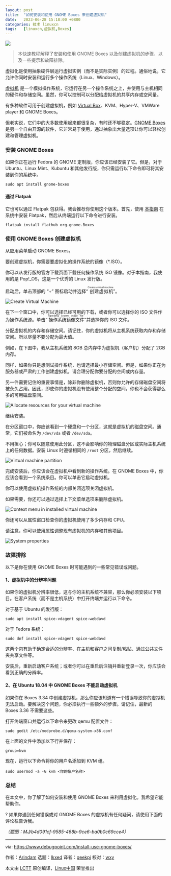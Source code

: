 ```yaml
---
layout: post
title:	"如何安装和使用 GNOME Boxes 来创建虚拟机"
date:	2023-06-28 15:18:00 +0800 
categories:	技术 linuxcn 
tags:	[linuxcn,虚拟机,Boxes]
---
```



![](/Asserts/Images/album/202306/28/151813xrp87wpccdclwc3c.jpg)



> 
> 本快速教程解释了安装和使用 GNOME Boxes 以及创建虚拟机的步骤，以及一些提示和故障排除。
> 
> 
> 


虚拟化是使用抽象硬件层运行虚拟实例（而不是实际实例）的过程。通俗地说，它允许你同时安装和运行多个操作系统（Linux、Windows）。


[虚拟机](https://www.redhat.com/en/topics/virtualization/what-is-a-virtual-machine) 是一个模拟操作系统，它运行在另一个操作系统之上，并使用与主机相同的硬件和存储空间。虽然，你可以控制可以分配给虚拟机的共享内存或空间量。


有多种软件可用于创建虚拟机，例如 [Virtual Box](https://www.debugpoint.com/tag/virtualbox/)、KVM、Hyper-V、VMWare player 和 GNOME Boxes。


但老实说，它们中的大多数使用起来都很复杂，有时还不够稳定。[GNOME Boxes](https://wiki.gnome.org/Apps/Boxes) 是另一个自由开源的软件，它非常易于使用，通过抽象出大量选项让你可以轻松创建和管理虚拟机。


### 安装 GNOME Boxes


如果你正在运行 Fedora 的 GNOME 定制版，你应该已经安装了它。但是，对于 Ubuntu、Linux Mint、Kubuntu 和其他发行版，你只需运行以下命令即可将其安装到你的系统中。



```
sudo apt install gnome-boxes

```

#### 通过 Flatpak


它也可以通过 Flatpak 包获得。我会推荐你使用这个版本。首先，使用 [本指南](https://www.debugpoint.com/how-to-install-flatpak-apps-ubuntu-linux/) 在系统中安装 Flatpak，然后从终端运行以下命令进行安装。



```
flatpak install flathub org.gnome.Boxes

```

### 使用 GNOME Boxes 创建虚拟机


从应用菜单启动 GNOME Boxes。


要创建虚拟机，你需要要虚拟化的操作系统的镜像（\*.ISO）。


你可以从发行版的官方下载页面下载任何操作系统 ISO 镜像。对于本指南，我使用的是 Pop!\_OS，这是一个优秀的 Linux 发行版。


启动后，单击顶部的 “+” 图标启动并选择“<ruby> 创建虚拟机 <rt>  Create a virtual machine </rt></ruby>”。


![Create Virtual Machine](/Asserts/Images/album/202306/28/151937rgzvcedf2fsc1acp.png)


在下一个窗口中，你可以选择已经可用的下载，或者你可以选择你的 ISO 文件作为操作系统源。单击“<ruby> 操作系统镜像文件 <rt>  Operating system image file </rt></ruby>”并选择你的 ISO 文件。


分配虚拟机的内存和存储空间。请记住，你的虚拟机将从主机系统获取内存和存储空间。所以尽量不要分配为最大值。


例如，在下图中，我从主机系统的 8GB 总内存中为虚拟机（客户机）分配了 2GB 内存。


同样，如果你只是想测试操作系统，也请选择最小存储空间。但是，如果你正在为服务器或严肃的工作创建虚拟机，请合理分配你要分配的空间或内存量。


另一件需要记住的重要事情是，除非你删除虚拟机，否则你允许的存储磁盘空间将被永久占用。因此，即使你的虚拟机没有使用整个分配的空间，你也不会获得那么多的可用磁盘空间。


![Allocate resources for your virtual machine](/Asserts/Images/album/202306/28/151943maocrt20yzi7v0rn.jpg)


继续安装。


在分区窗口中，你应该看到一个硬盘和一个分区，这就是虚拟机的磁盘空间。通常，它们被命名为 `/dev/vda` 或者 `/dev/sda`。


不用担心；你可以随意使用此分区，这不会影响你的物理磁盘分区或实际主机系统上的任何数据。安装 Linux 时遵循相同的 `/root` 分区，然后继续。


![Virtual machine partition](/Asserts/Images/album/202306/28/151951ykadonxnf3dukxoq.jpg)


完成安装后，你应该会在虚拟机中看到新的操作系统。在 GNOME Boxes 中，你应该会看到一个系统条目。你可以单击它启动虚拟机。


你可以使用虚拟机操作系统的内部关闭选项关闭虚拟机。


如果需要，你还可以通过选择上下文菜单选项来删除虚拟机。


![Context menu in installed virtual machine](/Asserts/Images/album/202306/28/151957vpozz599iok96v66.png)


你还可以从属性窗口检查你的虚拟机使用了多少内存和 CPU。


请注意，你可以使用属性调整现有虚拟机的内存和其他项目。


![System properties](/Asserts/Images/album/202306/28/152005q1ukktammhzofz6h.jpg)


### 故障排除


以下是你在使用 GNOME Boxes 时可能遇到的一些常见错误或问题。


#### 1、虚拟机中的分辨率问题


如果你的虚拟机分辨率很低，这与你的主机系统不兼容，那么你必须安装以下项目。在客户系统（而不是主机系统）中打开终端并运行以下命令。


对于基于 Ubuntu 的发行版：



```
sudo apt install spice-vdagent spice-webdavd

```

对于 Fedora 系统：



```
sudo dnf install spice-vdagent spice-webdavd

```

这两个包有助于确定合适的分辨率、在主机和客户之间复制/粘贴、通过公共文件夹共享文件等。


安装后，重新启动客户系统；或者你可以在重启后注销并重新登录一次，你应该会看到正确的分辨率。


#### 2、在 Ubuntu 18.04 中 GNOME Boxes 不能启动虚拟机


如果你在 Boxes 3.34 中创建虚拟机，那么你应该知道有一个错误导致你的虚拟机无法启动。要解决这个问题，你必须执行一些额外的步骤。请记住，最新的 Boxes 3.36 不需要这些。


打开终端窗口并运行以下命令来更改 qemu 配置文件：



```
sudo gedit /etc/modprobe.d/qemu-system-x86.conf

```

在上面的文件中添加以下行并保存：



```
group=kvm

```

现在，运行以下命令将你的用户名添加到 KVM 组。



```
sudo usermod -a -G kvm <你的帐户名称>

```

### 总结


在本文中，你了解了如何安装和使用 GNOME Boxes 来利用虚拟化。我希望它能帮助你。


?️ 如果你遇到任何错误或对 GNOME Boxes 的虚拟机有任何疑问，请使用下面的评论栏告诉我。


*（题图：MJ/b4d091cf-9585-468b-9ce6-ba0b0c69cce4）*




---


via: <https://www.debugpoint.com/install-use-gnome-boxes/>


作者：[Arindam](https://www.debugpoint.com/author/admin1/) 选题：[lkxed](https://github.com/lkxed) 译者：[geekpi](https://github.com/geekpi) 校对：[wxy](https://github.com/wxy)


本文由 [LCTT](https://github.com/LCTT/TranslateProject) 原创编译，[Linux中国](https://linux.cn/) 荣誉推出
